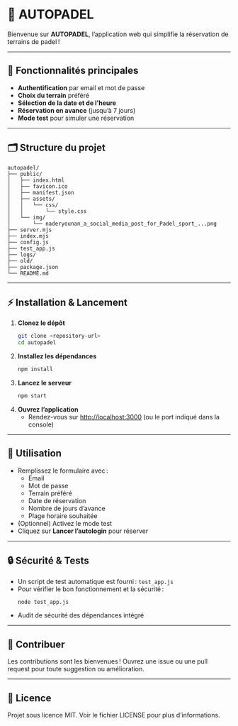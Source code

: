 # 🎾 AUTOPADEL

Bienvenue sur **AUTOPADEL**, l’application web qui simplifie la réservation de terrains de padel !

---

## 🚀 Fonctionnalités principales
- **Authentification** par email et mot de passe
- **Choix du terrain** préféré
- **Sélection de la date et de l’heure**
- **Réservation en avance** (jusqu’à 7 jours)
- **Mode test** pour simuler une réservation

---

## 🗂️ Structure du projet
```
autopadel/
├── public/
│   ├── index.html
│   ├── favicon.ico
│   ├── manifest.json
│   ├── assets/
│   │   └── css/
│   │       └── style.css
│   └── img/
│       └── naderyounan_a_social_media_post_for_Padel_sport_...png
├── server.mjs
├── index.mjs
├── config.js
├── test_app.js
├── logs/
├── old/
├── package.json
└── README.md
```

---

## ⚡ Installation & Lancement
1. **Clonez le dépôt**
   ```sh
   git clone <repository-url>
   cd autopadel
   ```
2. **Installez les dépendances**
   ```sh
   npm install
   ```
3. **Lancez le serveur**
   ```sh
   npm start
   ```
4. **Ouvrez l’application**
   - Rendez-vous sur [http://localhost:3000](http://localhost:3000) (ou le port indiqué dans la console)

---

## 📝 Utilisation
- Remplissez le formulaire avec :
  - Email
  - Mot de passe
  - Terrain préféré
  - Date de réservation
  - Nombre de jours d’avance
  - Plage horaire souhaitée
- (Optionnel) Activez le mode test
- Cliquez sur **Lancer l’autologin** pour réserver

---

## 🔒 Sécurité & Tests
- Un script de test automatique est fourni : `test_app.js`
- Pour vérifier le bon fonctionnement et la sécurité :
  ```sh
  node test_app.js
  ```
- Audit de sécurité des dépendances intégré

---

## 🤝 Contribuer
Les contributions sont les bienvenues ! Ouvrez une issue ou une pull request pour toute suggestion ou amélioration.

---

## 📄 Licence
Projet sous licence MIT. Voir le fichier LICENSE pour plus d’informations.
